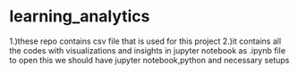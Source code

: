 # learning_analytics
1.)these repo contains csv file that is used for this project
2.)it contains all the codes with visualizations and insights in jupyter notebook as .ipynb file 
   to open this we should have jupyter notebook,python and necessary setups
